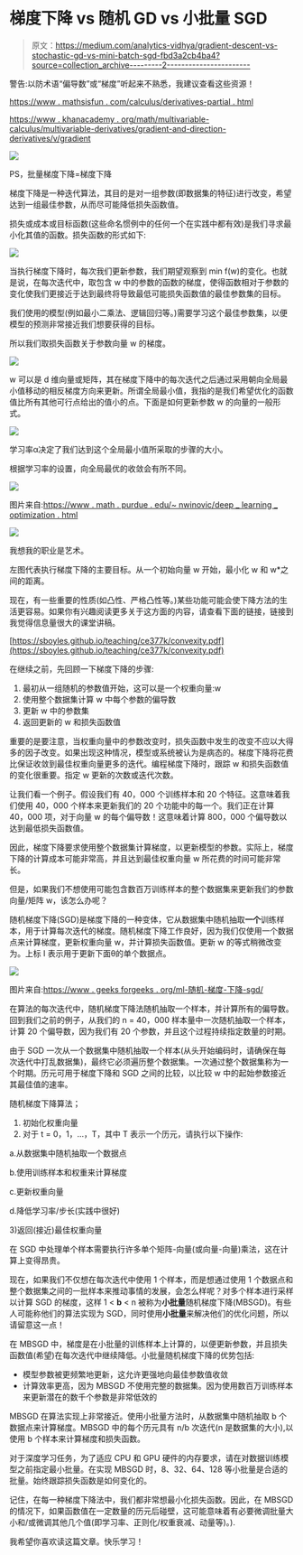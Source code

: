 # 梯度下降 vs 随机 GD vs 小批量 SGD

> 原文：<https://medium.com/analytics-vidhya/gradient-descent-vs-stochastic-gd-vs-mini-batch-sgd-fbd3a2cb4ba4?source=collection_archive---------2----------------------->

警告:以防术语“偏导数”或“梯度”听起来不熟悉，我建议查看这些资源！

[https://www . mathsisfun . com/calculus/derivatives-partial . html](https://www.mathsisfun.com/calculus/derivatives-partial.html)

[https://www . khanacademy . org/math/multivariable-calculus/multivariable-derivatives/gradient-and-direction-derivatives/v/gradient](https://www.khanacademy.org/math/multivariable-calculus/multivariable-derivatives/gradient-and-directional-derivatives/v/gradient)

![](img/c8aa92a7c36d4429891fb7be26f3e91e.png)

PS，批量梯度下降=梯度下降

梯度下降是一种迭代算法，其目的是对一组参数(即数据集的特征)进行改变，希望达到一组最佳参数，从而尽可能降低损失函数值。

损失或成本或目标函数(这些命名惯例中的任何一个在实践中都有效)是我们寻求最小化其值的函数。损失函数的形式如下:

![](img/3d96a55195eb3ee288df9f097778c323.png)

当执行梯度下降时，每次我们更新参数，我们期望观察到 min f(w)的变化。也就是说，在每次迭代中，取包含 w 中的参数的函数的梯度，使得函数相对于参数的变化使我们更接近于达到最终将导致最低可能损失函数值的最佳参数集的目标。

我们使用的模型(例如最小二乘法、逻辑回归等。)需要学习这个最佳参数集，以便模型的预测非常接近我们想要获得的目标。

所以我们取损失函数关于参数向量 w 的梯度。

![](img/dd73d27d6fea0e105442739cd30fed72.png)

w 可以是 d 维向量或矩阵，其在梯度下降中的每次迭代之后通过采用朝向全局最小值移动的相反梯度方向来更新。所谓全局最小值，我指的是我们希望优化的函数值比所有其他可行点给出的值小的点。下面是如何更新参数 w 的向量的一般形式。

![](img/a19b9e07ee16870c44a07fd03f27ce86.png)

学习率α决定了我们达到这个全局最小值所采取的步骤的大小。

根据学习率的设置，向全局最优的收敛会有所不同。

![](img/9392767037acb3ff413a075f2cb9a31e.png)

图片来自:[https://www . math . purdue . edu/~ nwinovic/deep _ learning _ optimization . html](https://www.math.purdue.edu/~nwinovic/deep_learning_optimization.html)

![](img/4789c4c835cb539b1007bad925ceb0b9.png)

我想我的职业是艺术。

左图代表执行梯度下降的主要目标。从一个初始向量 w 开始，最小化 w 和 w*之间的距离。

现在，有一些重要的性质(如凸性、严格凸性等。)某些功能可能会使下降方法的生活更容易。如果你有兴趣阅读更多关于这方面的内容，请查看下面的链接，链接到我觉得信息量很大的课堂讲稿。

[https://sboyles.github.io/teaching/ce377k/convexity.pdf](https://sboyles.github.io/teaching/ce377k/convexity.pdf)

在继续之前，先回顾一下梯度下降的步骤:

1.  最初从一组随机的参数值开始，这可以是一个权重向量:w
2.  使用整个数据集计算 w 中每个参数的偏导数
3.  更新 w 中的参数集
4.  返回更新的 w 和损失函数值

重要的是要注意，当权重向量中的参数改变时，损失函数中发生的改变不应以大得多的因子改变。如果出现这种情况，模型或系统被认为是病态的。梯度下降将花费比保证收敛到最佳权重向量更多的迭代。编程梯度下降时，跟踪 w 和损失函数值的变化很重要。指定 w 更新的次数或迭代次数。

让我们看一个例子。假设我们有 40，000 个训练样本和 20 个特征。这意味着我们使用 40，000 个样本来更新我们的 20 个功能中的每一个。我们正在计算 40，000 项，对于向量 w 的每个偏导数！这意味着计算 800，000 个偏导数以达到最低损失函数值。

因此，梯度下降要求使用整个数据集计算梯度，以更新模型的参数。实际上，梯度下降的计算成本可能非常高，并且达到最佳权重向量 w 所花费的时间可能非常长。

但是，如果我们不想使用可能包含数百万训练样本的整个数据集来更新我们的参数向量/矩阵 w，该怎么办呢？

随机梯度下降(SGD)是梯度下降的一种变体，它从数据集中随机抽取**一个**训练样本，用于计算每次迭代的梯度。随机梯度下降工作良好，因为我们仅使用一个数据点来计算梯度，更新权重向量 w，并计算损失函数值。更新 w 的等式稍微改变为。上标 I 表示用于更新下面θ的单个数据点。

![](img/b1b6f9fdc440c5a670c624d4e31f15ca.png)

图片来自:[https://www . geeks forgeeks . org/ml-随机-梯度-下降-sgd/](https://www.geeksforgeeks.org/ml-stochastic-gradient-descent-sgd/)

在算法的每次迭代中，随机梯度下降法随机抽取一个样本，并计算所有的偏导数。回到我们之前的例子，从我们的 n = 40，000 样本量中一次随机抽取一个样本，计算 20 个偏导数，因为我们有 20 个参数，并且这个过程持续指定数量的时期。

由于 SGD 一次从一个数据集中随机抽取一个样本(从头开始编码时，请确保在每次迭代中打乱数据集)，最终它必须遍历整个数据集。一次通过整个数据集称为一个时期。历元可用于梯度下降和 SGD 之间的比较，以比较 w 中的起始参数接近其最佳值的速率。

随机梯度下降算法；

1.  初始化权重向量
2.  对于 t = 0，1，…，T，其中 T 表示一个历元，请执行以下操作:

a.从数据集中随机抽取一个数据点

b.使用训练样本和权重来计算梯度

c.更新权重向量

d.降低学习率/步长(实践中很好)

3)返回(接近)最佳权重向量

在 SGD 中处理单个样本需要执行许多单个矩阵-向量(或向量-向量)乘法，这在计算上变得昂贵。

现在，如果我们不仅想在每次迭代中使用 1 个样本，而是想通过使用 1 个数据点和整个数据集之间的一批样本来推动事情的发展，会怎么样呢？对多个样本进行采样以计算 SGD 的梯度，这样 1 < **b** < n 被称为**小批量**随机梯度下降(MBSGD)。有些人可能称他们的算法实现为 SGD，同时使用**小批量**来解决他们的优化问题，所以请留意这一点！

在 MBSGD 中，梯度是在小批量的训练样本上计算的，以便更新参数，并且损失函数值(希望)在每次迭代中继续降低。小批量随机梯度下降的优势包括:

*   模型参数被更频繁地更新，这允许更强地向最佳参数值收敛
*   计算效率更高，因为 MBSGD 不使用完整的数据集。因为使用数百万训练样本来更新潜在的数千个参数是非常低效的

MBSGD 在算法实现上非常接近。使用小批量方法时，从数据集中随机抽取 b 个数据点来计算梯度。MBSGD 中的每个历元具有 n/b 次迭代(n 是数据集的大小),以使用 b 个样本来计算梯度和损失函数。

对于深度学习任务，为了适应 CPU 和 GPU 硬件的内存要求，请在对数据训练模型之前指定最小批量。在实现 MBSGD 时，8、32、64、128 等小批量是合适的批量。始终跟踪损失函数是如何变化的。

记住，在每一种梯度下降法中，我们都非常想最小化损失函数。因此，在 MBSGD 的情况下，如果函数值在一定数量的历元后碰壁，这可能意味着有必要微调批量大小和/或微调其他几个值(即学习率、正则化/权重衰减、动量等)。).

我希望你喜欢读这篇文章。快乐学习！